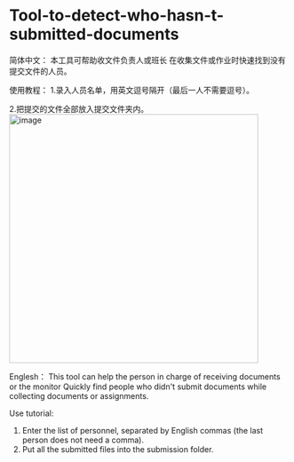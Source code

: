 # Tool-to-detect-who-hasn-t-submitted-documents

简体中文：
本工具可帮助收文件负责人或班长
在收集文件或作业时快速找到没有提交文件的人员。


使用教程：
1.录入人员名单，用英文逗号隔开（最后一人不需要逗号）。

2.把提交的文件全部放入提交文件夹内。
<img width="448" alt="image" src="https://user-images.githubusercontent.com/45760920/163669938-fe434fae-2682-402a-afb8-952504465fd4.png">







Englesh：
This tool can help the person in charge of receiving documents or the monitor
Quickly find people who didn't submit documents while collecting documents or assignments.


Use tutorial:
1. Enter the list of personnel, separated by English commas (the last person does not need a comma).
2. Put all the submitted files into the submission folder.
